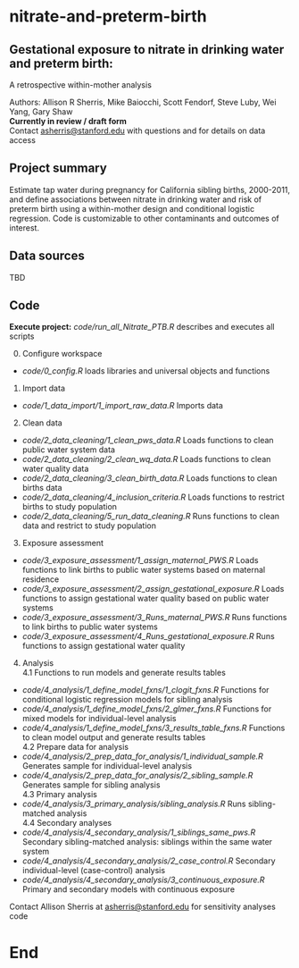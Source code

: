 # nitrate-and-preterm-birth
##  Gestational exposure to nitrate in drinking water and preterm birth:  
A retrospective within-mother analysis

 Authors: Allison R Sherris, Mike Baiocchi, Scott Fendorf, Steve Luby, Wei Yang, Gary Shaw  
 **Currently in review / draft form**  
 Contact asherris@stanford.edu with questions and for details on data access 

## Project summary 
 Estimate tap water during pregnancy for California sibling births, 2000-2011, and define associations between nitrate in drinking water and risk of preterm birth using a within-mother design and conditional logistic regression. Code is customizable to other contaminants and outcomes of interest. 

## Data sources
TBD

## Code

**Execute project:**
*code/run_all_Nitrate_PTB.R* describes and executes all scripts

0. Configure workspace
* *code/0_config.R* loads libraries and universal objects and functions

1. Import data  
* *code/1_data_import/1_import_raw_data.R* Imports data    

2. Clean data  
* *code/2_data_cleaning/1_clean_pws_data.R* Loads functions to clean public water system data  
* *code/2_data_cleaning/2_clean_wq_data.R* Loads functions to clean water quality data  
* *code/2_data_cleaning/3_clean_birth_data.R* Loads functions to clean births data
* *code/2_data_cleaning/4_inclusion_criteria.R* Loads functions to restrict births to study population
* *code/2_data_cleaning/5_run_data_cleaning.R* Runs functions to clean data and restrict to study population

3. Exposure assessment 
* *code/3_exposure_assessment/1_assign_maternal_PWS.R* Loads functions to link births to public water systems based on maternal residence
* *code/3_exposure_assessment/2_assign_gestational_exposure.R* Loads functions to assign gestational water quality based on public water systems
* *code/3_exposure_assessment/3_Runs_maternal_PWS.R* Runs functions to link births to public water systems 
* *code/3_exposure_assessment/4_Runs_gestational_exposure.R* Runs functions to assign gestational water quality 

4. Analysis  
4.1 Functions to run models and generate results tables   
* *code/4_analysis/1_define_model_fxns/1_clogit_fxns.R* Functions for conditional logistic regression models for sibling analysis
* *code/4_analysis/1_define_model_fxns/2_glmer_fxns.R* Functions for mixed models for individual-level analysis
* *code/4_analysis/1_define_model_fxns/3_results_table_fxns.R* Functions to clean model output and generate results tables  
4.2 Prepare data for analysis  
* *code/4_analysis/2_prep_data_for_analysis/1_individual_sample.R* Generates sample for individual-level analysis  
* *code/4_analysis/2_prep_data_for_analysis/2_sibling_sample.R* Generates sample for sibling analysis  
4.3 Primary analysis  
* *code/4_analysis/3_primary_analysis/sibling_analysis.R* Runs sibling-matched analysis  
4.4 Secondary analyses  
* *code/4_analysis/4_secondary_analysis/1_siblings_same_pws.R* Secondary sibling-matched analysis: siblings within the same water system  
* *code/4_analysis/4_secondary_analysis/2_case_control.R* Secondary individual-level (case-control) analysis  
* *code/4_analysis/4_secondary_analysis/3_continuous_exposure.R* Primary and secondary models with continuous exposure  
        
Contact Allison Sherris at asherris@stanford.edu for sensitivity analyses code
  
    
# End
